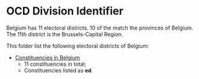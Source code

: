 # OCD Division Identifier

Belgium has 11 electoral districts. 10 of the match the provinces of Belgium. The 11th district is the Brussels-Capital Region.

This folder list the following electoral districts of Belgium: 
* [Constituencies in Belgium](https://en.wikipedia.org/wiki/Constituencies_of_Belgium)
  * 11 constituencies in total;
  * Constituencies listed as **ed**.
